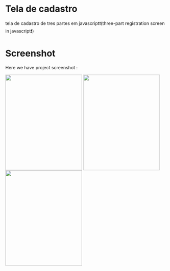 # Tela de cadastro
tela de cadastro de tres partes em javascript❗️(three-part registration screen in javascript❗️)

# Screenshot
Here we have project screenshot :

<img align="center" alt="" height="300" width="240" src="https://github.com/ThalesHenriq/Projetos_html_css_js/assets/125931825/9d3cabaf-935d-48fe-bcdc-b3d01e52693d">
<img align="center" alt="" height="300" width="240" src="https://github.com/ThalesHenriq/Projetos_html_css_js/assets/125931825/ec61d09e-4f79-4d3e-8a5f-4ef21917608a">
<img align="center" alt="" height="300" width="240" src="https://github.com/ThalesHenriq/Projetos_html_css_js/assets/125931825/1821e372-a036-42e1-b267-d3fb0ae9c9cc">


